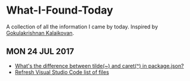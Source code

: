 # What-I-Found-Today
A collection of all the information I came by today.
Inspired by [Gokulakrishnan Kalaikovan](https://github.com/gokulkrishh/Today-I-Liked).

## MON 24 JUL 2017
* [What's the difference between tilde(~) and caret(^) in package.json?](https://stackoverflow.com/questions/22343224/whats-the-difference-between-tilde-and-caret-in-package-json)
* [Refresh Visual Studio Code list of files](https://stackoverflow.com/questions/36333117/refresh-visual-studio-code-list-of-files)

